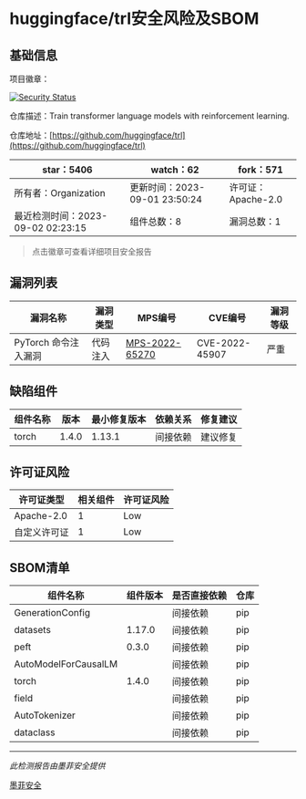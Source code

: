 # huggingface/trl安全风险及SBOM

## 基础信息

项目徽章：

[![Security Status](https://www.murphysec.com/platform3/v31/badge/1697676487029293056.svg)](https://www.murphysec.com/console/report/1697676486987350016/1697676487029293056)

仓库描述：Train transformer language models with reinforcement learning.

仓库地址：[https://github.com/huggingface/trl](https://github.com/huggingface/trl)

| star：5406 | watch：62 | fork：571 |
| ----------- | -------------- | ------------ |
| 所有者：Organization | 更新时间：2023-09-01 23:50:24 | 许可证：Apache-2.0 |
| 最近检测时间：2023-09-02 02:23:15 | 组件总数：8 | 漏洞总数：1 |

> 点击徽章可查看详细项目安全报告



## 漏洞列表

| 漏洞名称 | 漏洞类型 | MPS编号 | CVE编号 | 漏洞等级 |
| ------- | ------ | ------- | ------ | ----- |
|PyTorch 命令注入漏洞|代码注入|[MPS-2022-65270](https://www.oscs1024.com/hd/MPS-2022-65270)|CVE-2022-45907|严重|




## 缺陷组件

| 组件名称 | 版本 | 最小修复版本 | 依赖关系 | 修复建议 |
| -------- | ---- | ------------ | -------- | -------- |
|torch|1.4.0|1.13.1|间接依赖|建议修复|C:1|H:0|M:0|L:0|




## 许可证风险

| 许可证类型 | 相关组件 | 许可证风险 |
| ---------- | -------- | ---------- |
|Apache-2.0|1|Low|
|自定义许可证|1|Low|




## SBOM清单

| 组件名称 | 组件版本 | 是否直接依赖 | 仓库 |
| -------- | -------- | ------------ | ---- |
|GenerationConfig||间接依赖|pip|
|datasets|1.17.0|间接依赖|pip|
|peft|0.3.0|间接依赖|pip|
|AutoModelForCausalLM||间接依赖|pip|
|torch|1.4.0|间接依赖|pip|
|field||间接依赖|pip|
|AutoTokenizer||间接依赖|pip|
|dataclass||间接依赖|pip|


------

*此检测报告由墨菲安全提供*

[墨菲安全](www.murphysec.com)
